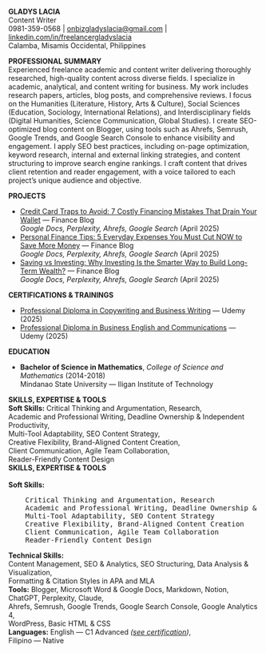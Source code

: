 **GLADYS LACIA**  
Content Writer  
0981-359-0568 | [onbizgladyslacia@gmail.com](mailto:onbizgladyslacia@gmail.com) | [linkedin.com/in/freelancergladyslacia](https://www.linkedin.com/in/freelancergladyslacia/)  
Calamba, Misamis Occidental, Philippines

**PROFESSIONAL SUMMARY**  
Experienced freelance academic and content writer delivering thoroughly researched, high-quality content across diverse fields. I specialize in academic, analytical, and content writing for business. My work includes research papers, articles, blog posts, and comprehensive reviews. I focus on the Humanities (Literature, History, Arts & Culture), Social Sciences (Education, Sociology, International Relations), and Interdisciplinary fields (Digital Humanities, Science Communication, Global Studies). I create SEO-optimized blog content on Blogger, using tools such as Ahrefs, Semrush, Google Trends, and Google Search Console to enhance visibility and engagement. I apply SEO best practices, including on-page optimization, keyword research, internal and external linking strategies, and content structuring to improve search engine rankings. I craft content that drives client retention and reader engagement, with a voice tailored to each project’s unique audience and objective.

**PROJECTS**

* [Credit Card Traps to Avoid: 7 Costly Financing Mistakes That Drain Your Wallet](https://docs.google.com/document/d/1mVQDzyWskeUK4Y-4FBG_o4yN3exr9TUeblfd2eL9dvk/edit?tab=t.g9c7bz10v5g1) — Finance Blog <br> *Google Docs, Perplexity, Ahrefs, Google Search* (April 2025\)  
* [Personal Finance Tips: 5 Everyday Expenses You Must Cut NOW to Save More Money](https://docs.google.com/document/d/1mVQDzyWskeUK4Y-4FBG_o4yN3exr9TUeblfd2eL9dvk/edit?tab=t.2a029hb6bfqw) — Finance Blog <br> *Google Docs, Perplexity, Ahrefs, Google Search* (April 2025\)  
* [Saving vs Investing: Why Investing Is the Smarter Way to Build Long-Term Wealth?](https://docs.google.com/document/d/1mVQDzyWskeUK4Y-4FBG_o4yN3exr9TUeblfd2eL9dvk/edit?tab=t.s2w3i62iqmpj) — Finance Blog <br> *Google Docs, Perplexity, Ahrefs, Google Search* (April 2025\)

**CERTIFICATIONS & TRAININGS**

* [Professional Diploma in Copywriting and Business Writing](https://www.udemy.com/certificate/UC-b315d98e-5869-4b8b-abbc-0d293f307c61/) — Udemy (2025)  
* [Professional Diploma in Business English and Communications](https://www.udemy.com/certificate/UC-a8cd83ad-9eb6-493b-ad17-f95a7d225ec8/) — Udemy (2025)

**EDUCATION**

* **Bachelor of Science in Mathematics**, *College of Science and Mathematics* (2014-2018) <br> Mindanao State University — Iligan Institute of Technology

**SKILLS, EXPERTISE & TOOLS**  
**Soft Skills:**	Critical Thinking and Argumentation, Research,  
		Academic and Professional Writing, Deadline Ownership & Independent Productivity,  
		Multi-Tool Adaptability, SEO Content Strategy,  
		Creative Flexibility, Brand-Aligned Content Creation,  
		Client Communication, Agile Team Collaboration,  
		Reader-Friendly Content Design  
**SKILLS, EXPERTISE & TOOLS**  
<br>
<strong>Soft Skills:</strong>  
<pre>
    Critical Thinking and Argumentation, Research  
    Academic and Professional Writing, Deadline Ownership & Independent Productivity  
    Multi-Tool Adaptability, SEO Content Strategy  
    Creative Flexibility, Brand-Aligned Content Creation  
    Client Communication, Agile Team Collaboration  
    Reader-Friendly Content Design  
</pre>
**Technical Skills:**	  
Content Management, SEO & Analytics, SEO Structuring, Data Analysis & Visualization,   
Formatting & Citation Styles in APA and MLA  
**Tools:**		Blogger, Microsoft Word & Google Docs, Markdown, Notion, ChatGPT, Perplexity, Claude,  
		Ahrefs, Semrush, Google Trends, Google Search Console, Google Analytics 4,  
		WordPress, Basic HTML & CSS  
**Languages:**	English — C1 Advanced *([see certification](https://cert.efset.org/KiE1vu))*,   
Filipino — Native
